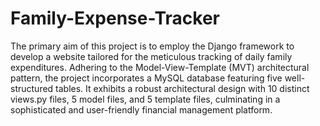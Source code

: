 # Family-Expense-Tracker
The primary aim of this project is to employ the Django framework to develop a website tailored for the meticulous tracking of daily family expenditures. Adhering to the Model-View-Template (MVT) architectural pattern, the project incorporates a MySQL database featuring five well-structured tables. It exhibits a robust architectural design with 10 distinct views.py files, 5 model files, and 5 template files, culminating in a sophisticated and user-friendly financial management platform.
